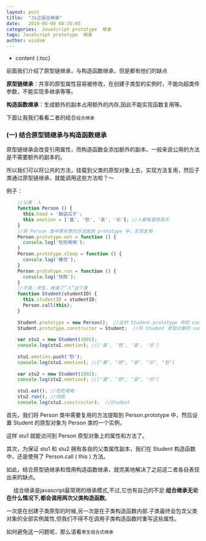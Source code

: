 ```yaml
---
layout: post
title:  "Js之组合继承"
date:   2019-05-08 08:35:05
categories:  JavaScript prototype  继承
tags: JavaScript prototype  继承
author: wisdom
---
```


* content
{:toc}

前面我们介绍了原型链继承，与构造函数继承，但是都有他们的缺点

**原型链继承**：共享的原型属性容易被修改，在创建子类型的实例时，不能向超类传参数，不能实现多继承等等。

**构造函数继承**：生成额外的副本占用额外的内存,因此不能实现函数复用等。

下面让我我们看看二者的结合`组合继承`






### (一) 结合原型链继承与构造函数继承

原型链继承会改变引用属性，而构造函数会添加额外的副本。一般来说公用的方法是不需要额外的副本的。

所以我们可以将公共的方法，挂载到父类的原型对象上去，实现方法复用，然后子类通过原型链继承，就能调用这些方法啦？～

例子：

```js
    //父类：人
    function Person () {
      this.head = '脑袋瓜子';
      this.emotion = ['喜', '怒', '哀', '乐']; //人都有喜怒哀乐
    }
    //将 Person 类中需共享的方法放到 prototype 中，实现复用
    Person.prototype.eat = function () {
      console.log('吃吃喝喝');
    }
    Person.prototype.sleep = function () {
      console.log('睡觉');
    }
    Person.prototype.run = function () {
      console.log('快跑');
    }
    //子类：学生，继承了“人”这个类
    function Student(studentID) {
      this.studentID = studentID;
      Person.call(this);
    }
    
    Student.prototype = new Person();  //此时 Student.prototype 中的 constructor 被重写了，会导致 stu1.constructor === Person
    Student.prototype.constructor = Student;  //将 Student 原型对象的 constructor 指针重新指向 Student 本身
    
    var stu1 = new Student(1001);
    console.log(stu1.emotion); //['喜', '怒', '哀', '乐']
    
    stu1.emotion.push('愁');
    console.log(stu1.emotion); //["喜", "怒", "哀", "乐", "愁"]
    
    var stu2 = new Student(1002);
    console.log(stu2.emotion); //["喜", "怒", "哀", "乐"]
    
    stu1.eat(); //吃吃喝喝
    stu2.run(); //快跑
    console.log(stu1.constructor);  //Student
```    
        
首先，我们将 Person 类中需要复用的方法提取到 Person.prototype 中，然后设置 Student 的原型对象为 Person 类的一个实例，

这样 stu1 就能访问到 Person 原型对象上的属性和方法了。

其次，为保证 stu1 和 stu2 拥有各自的父类属性副本，我们在 Student 构造函数中，还是使用了 Person.call ( this ) 方法。

如此，结合原型链继承和借用构造函数继承，就完美地解决了之前这二者各自表现出来的缺点。

　
组合继承是javascript最常用的继承模式,不过,它也有自己的不足:**组合继承无论在什么情况下,都会调用两次父类构造函数**。

一次是在创建子类原型的时候,另一次是在子类构造函数内部.子类最终会包含父类对象的全部实例属性,但我们不得不在调用子类构造函数时重写这些属性。

如何避免这一问题呢，那么请看`寄生组合式继承`
